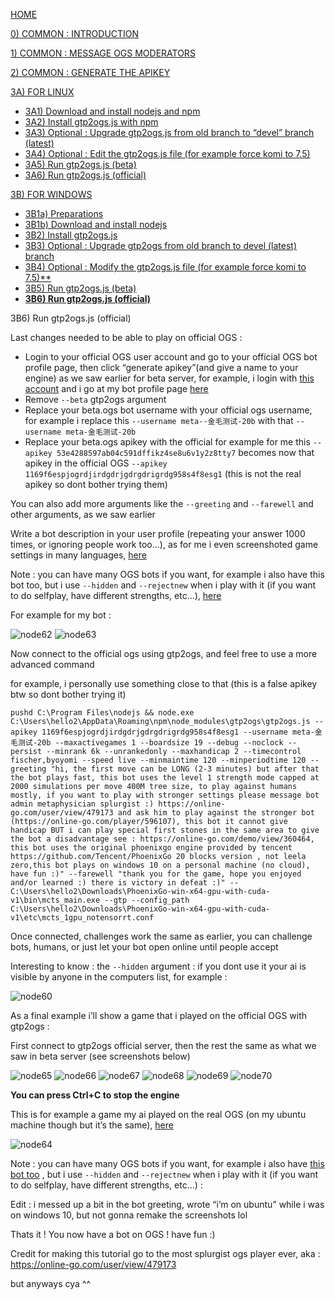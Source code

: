 [HOME](https://github.com/wonderingabout/gtp2ogs-tutorial)

[0) COMMON : INTRODUCTION](/docs/0-common-introduction.md)

[1) COMMON : MESSAGE OGS MODERATORS](/docs/1-common-message-ogs-moderators.md)

[2) COMMON : GENERATE THE APIKEY](/docs/2-common-generate-the-apikey.md)

[3A) FOR LINUX](/docs/3A0-FOR-LINUX.md)
  - [3A1) Download and install nodejs and npm](/docs/3A1-linux-download-install-nodejs.md)
  - [3A2) Install gtp2ogs.js with npm](/docs/3A2-linux-install-gt2ogs-js-with-npm.md)
  - [3A3) Optional : Upgrade gtp2ogs.js from old branch to “devel” branch (latest)](/docs/3A3-linux-optional-upgrade-to-devel.md)
  - [3A4) Optional : Edit the gtp2ogs.js file (for example force komi to 7.5)](3A4-linux-optional-edit-gtp2ogs-js-file.md)
  - [3A5) Run gtp2ogs.js (beta)](/docs/3A5-linux-run-gtp2ogs-js-beta.md)
  - [3A6) Run gtp2ogs.js (official)](/docs/3A6-linux-run-gtp2ogs-js-beta.md)


[3B) FOR WINDOWS](/docs/3B0-FOR-WINDOWS.md)

  - [3B1a) Preparations](/docs/3B1a-windows-preparations.md)
  - [3B1b) Download and install nodejs](/docs/3B1b-windows-download-install-nodejs.md)
  - [3B2) Install gtp2ogs.js](/docs/3B2-windows-install-gt2ogs-js-with-npm.md)
  - [3B3) Optional : Upgrade gtp2ogs from old branch to devel (latest) branch](/docs/3B3-windows-optional-upgrade-to-devel.md)
  - [3B4) Optional : Modify the gtp2ogs.js file (for example force komi to 7.5)**](/docs/3B4-windows-optional-edit-gtp2ogs-js-file.md)
  - [3B5) Run gtp2ogs.js (beta)](/docs/3B5-windows-run-gtp2ogs-js-beta.md)
  - [**3B6) Run gtp2ogs.js (official)**](/docs/3B6-windows-run-gtp2ogs-js-beta.md)

3B6) Run gtp2ogs.js (official)

Last changes needed to be able to play on official OGS : 
- Login to your official OGS user account and go to your official OGS bot profile page, then click “generate apikey”(and give a name to your engine) as we saw earlier for beta server, for example, i login with [this account](https://online-go.com/user/view/479173) and i go at my bot profile page [here](https://online-go.com/player/592558/)
- Remove  `--beta` gtp2ogs argument
- Replace your beta.ogs bot username with your official ogs username, for example i replace this `--username meta--金毛测试-20b` with that `--username meta-金毛测试-20b`
- Replace your beta.ogs apikey with the official  for example for me this `--apikey 53e4288597ab04c591dffikz4se8u6v1y2z8tty7` becomes now that apikey in the official OGS `--apikey 1169f6espjogrdjirdgdrjgdrgdrigrdg958s4f8esg1` (this is not the real apikey so dont bother trying them)

You can also add more arguments like the `--greeting` and `--farewell` and other arguments, as we saw earlier

Write a bot description in your user profile (repeating your answer 1000 times, or ignoring people work too…), as for me i even screenshoted game settings in many languages, [here](https://online-go.com/player/592558/)

Note : you can have many OGS bots if you want, for example i also have this bot too, but i use `--hidden` and `--rejectnew` when i play with it (if you want to do selfplay, have different strengths, etc…), [here](https://online-go.com/player/596107/)

For example for my bot :

![node62](https://github.com/wonderingabout/gtp2ogs-tutorial/blob/master/pictures/node62.png?raw=true)
![node63](https://github.com/wonderingabout/gtp2ogs-tutorial/blob/master/pictures/node63.png?raw=true)

Now connect to the official ogs using gtp2ogs, and feel free to use a more advanced command

for example, i personally use something close to that (this is a false apikey btw so dont bother trying it)

```
pushd C:\Program Files\nodejs && node.exe C:\Users\hello2\AppData\Roaming\npm\node_modules\gtp2ogs\gtp2ogs.js --apikey 1169f6espjogrdjirdgdrjgdrgdrigrdg958s4f8esg1 --username meta-金毛测试-20b --maxactivegames 1 --boardsize 19 --debug --noclock --persist --minrank 6k --unrankedonly --maxhandicap 2 --timecontrol fischer,byoyomi --speed live --minmaintime 120 --minperiodtime 120 --greeting "hi, the first move can be LONG (2-3 minutes) but after that the bot plays fast, this bot uses the level 1 strength mode capped at 2000 simulations per move 400M tree size, to play against humans mostly, if you want to play with stronger settings please message bot admin metaphysician splurgist :) https://online-go.com/user/view/479173 and ask him to play against the stronger bot (https://online-go.com/player/596107), this bot it cannot give handicap BUT i can play special first stones in the same area to give the bot a disadvantage see : https://online-go.com/demo/view/360464, this bot uses the original phoenixgo engine provided by tencent https://github.com/Tencent/PhoenixGo 20 blocks version , not leela zero,this bot plays on windows 10 on a personal machine (no cloud), have fun :)" --farewell "thank you for the game, hope you enjoyed and/or learned :) there is victory in defeat :)" -- C:\Users\hello2\Downloads\PhoenixGo-win-x64-gpu-with-cuda-v1\bin\mcts_main.exe --gtp --config_path C:\Users\hello2\Downloads\PhoenixGo-win-x64-gpu-with-cuda-v1\etc\mcts_1gpu_notensorrt.conf
``` 

Once connected, challenges work the same as earlier, you can challenge bots, humans, or just let your bot open online until people accept

Interesting to know : 
the `--hidden` argument : if you dont use it your ai is visible by anyone in the computers list, for example :

![node60](https://github.com/wonderingabout/gtp2ogs-tutorial/blob/master/pictures/node60.png?raw=true)

As a final example i’ll show a game that i played on the official OGS with gtp2ogs :

First connect to gtp2ogs official server, then the rest the same as what we saw in beta server
(see screenshots below)

![node65](https://github.com/wonderingabout/gtp2ogs-tutorial/blob/master/pictures/node65.png?raw=true)
![node66](https://github.com/wonderingabout/gtp2ogs-tutorial/blob/master/pictures/node66.png?raw=true)
![node67](https://github.com/wonderingabout/gtp2ogs-tutorial/blob/master/pictures/node67.png?raw=true)
![node68](https://github.com/wonderingabout/gtp2ogs-tutorial/blob/master/pictures/node68.png?raw=true)
![node69](https://github.com/wonderingabout/gtp2ogs-tutorial/blob/master/pictures/node69.png?raw=true)
![node70](https://github.com/wonderingabout/gtp2ogs-tutorial/blob/master/pictures/node70.png?raw=true)

**You can press Ctrl+C to stop the engine**

This is for example a game my ai played on the real OGS (on my ubuntu machine though but it’s the same), [here](https://online-go.com/game/15744012)

![node64](https://github.com/wonderingabout/gtp2ogs-tutorial/blob/master/pictures/node64.png?raw=true)

Note : you can have many OGS bots if you want, for example i also have [this bot too](https://online-go.com/player/596107/) , but i use `--hidden` and `--rejectnew` when i play with it (if you want to do selfplay, have different strengths, etc…) : 

Edit : i messed up a bit in the bot greeting, wrote “i’m on ubuntu” while i was on windows 10, but not gonna remake the screenshots lol

Thats it !
You now have a bot on OGS !
have fun :)

Credit for making this tutorial go to the most splurgist ogs player ever, aka :
https://online-go.com/user/view/479173 

but anyways cya ^^
